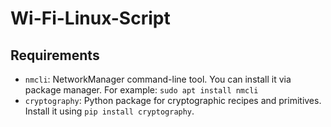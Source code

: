 # Wi-Fi-Linux-Script

## Requirements
- `nmcli`: NetworkManager command-line tool. You can install it via package manager.
    For example: `sudo apt install nmcli`
- `cryptography`: Python package for cryptographic recipes and primitives. Install it using `pip install cryptography`.
